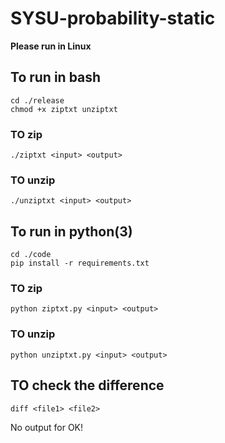 # SYSU-probability-static

**Please run in Linux**

## To run in bash

```
cd ./release
chmod +x ziptxt unziptxt
```

### TO zip

```
./ziptxt <input> <output>
```

### TO unzip

```
./unziptxt <input> <output>
```

## To run in python(3)

```
cd ./code
pip install -r requirements.txt
```

### TO zip

```
python ziptxt.py <input> <output>
```

### TO unzip

```
python unziptxt.py <input> <output>
```

## TO check the difference

```
diff <file1> <file2>
```

No output for OK!
